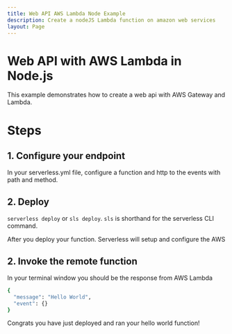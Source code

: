 ```yaml
---
title: Web API AWS Lambda Node Example
description: Create a nodeJS Lambda function on amazon web services
layout: Page
---
```


# Web API with AWS Lambda in Node.js

This example demonstrates how to create a web api with AWS Gateway and Lambda.

# Steps

## 1. Configure your endpoint

In your serverless.yml file, configure a function and http to the events with path and method.



## 2. Deploy

`serverless deploy` or `sls deploy`. `sls` is shorthand for the serverless CLI command.

After you deploy your function. Serverless will setup and configure the AWS

## 2. Invoke the remote function


In your terminal window you should be the response from AWS Lambda

```bash
{
  "message": "Hello World",
  "event": {}
}
```

Congrats you have just deployed and ran your hello world function!
